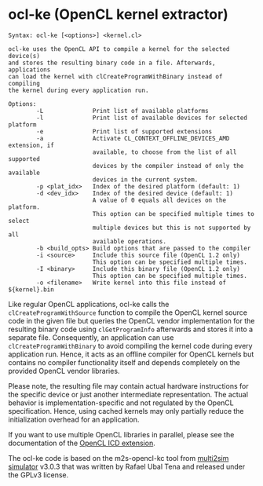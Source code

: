 ocl-ke (OpenCL kernel extractor)
================================

```
Syntax: ocl-ke [<options>] <kernel.cl>

ocl-ke uses the OpenCL API to compile a kernel for the selected device(s)
and stores the resulting binary code in a file. Afterwards, applications
can load the kernel with clCreateProgramWithBinary instead of compiling
the kernel during every application run.

Options:
        -L              Print list of available platforms
        -l              Print list of available devices for selected platform
        -e              Print list of supported extensions
        -a              Activate CL_CONTEXT_OFFLINE_DEVICES_AMD extension, if
                        available, to choose from the list of all supported
                        devices by the compiler instead of only the available
                        devices in the current system.
        -p <plat_idx>   Index of the desired platform (default: 1)
        -d <dev_idx>    Index of the desired device (default: 1)
                        A value of 0 equals all devices on the platform.
                        This option can be specified multiple times to select
                        multiple devices but this is not supported by all
                        available operations. 
        -b <build_opts> Build options that are passed to the compiler
        -i <source>     Include this source file (OpenCL 1.2 only)
                        This option can be specified multiple times.
        -I <binary>     Include this binary file (OpenCL 1.2 only)
                        This option can be specified multiple times.
        -o <filename>   Write kernel into this file instead of ${kernel}.bin
```

Like regular OpenCL applications, ocl-ke calls the `clCreateProgramWithSource` function to compile the OpenCL kernel source code in the given file but queries the OpenCL vendor implementation for the resulting binary code using `clGetProgramInfo` afterwards and stores it into a separate file. Consequently, an application can use `clCreateProgramWithBinary` to avoid compiling the kernel code during every application run. Hence, it acts as an offline compiler for OpenCL kernels but contains no compiler functionality itself and depends completely on the provided OpenCL vendor libraries.

Please note, the resulting file may contain actual hardware instructions for the specific device or just another intermediate representation. The actual behavior is implementation-specific and not regulated by the OpenCL specification. Hence, using cached kernels may only partially reduce the initialization overhead for an application.

If you want to use multiple OpenCL libraries in parallel, please see the documentation of the [OpenCL ICD extension](https://www.khronos.org/registry/cl/extensions/khr/cl_khr_icd.txt).

The ocl-ke code is based on the m2s-opencl-kc tool from [multi2sim simulator](https://www.multi2sim.org/) v3.0.3 that was written by Rafael Ubal Tena and released under the GPLv3 license.